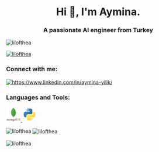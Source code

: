 <h1 align="center">Hi 👋, I'm Aymina.</h1>
<h3 align="center">A passionate AI engineer from Turkey</h3>

<p align="left"> <img src="https://komarev.com/ghpvc/?username=lilofthea&label=Profile%20views&color=0e75b6&style=flat" alt="lilofthea" /> </p>

<p align="left"> <a href="https://github.com/ryo-ma/github-profile-trophy"><img src="https://github-profile-trophy.vercel.app/?username=lilofthea" alt="lilofthea" /></a> </p>

<h3 align="left">Connect with me:</h3>
<p align="left">
<a href="https://linkedin.com/in/https://www.linkedin.com/in/aymina-yilik/" target="blank"><img align="center" src="https://raw.githubusercontent.com/rahuldkjain/github-profile-readme-generator/master/src/images/icons/Social/linked-in-alt.svg" alt="https://www.linkedin.com/in/aymina-yilik/" height="30" width="40" /></a>
</p>

<h3 align="left">Languages and Tools:</h3>
<p align="left"> <a href="https://www.mongodb.com/" target="_blank" rel="noreferrer"> <img src="https://raw.githubusercontent.com/devicons/devicon/master/icons/mongodb/mongodb-original-wordmark.svg" alt="mongodb" width="40" height="40"/> </a> <a href="https://www.python.org" target="_blank" rel="noreferrer"> <img src="https://raw.githubusercontent.com/devicons/devicon/master/icons/python/python-original.svg" alt="python" width="40" height="40"/> </a> </p>

<p><img align="left" src="https://github-readme-stats.vercel.app/api/top-langs?username=lilofthea&show_icons=true&locale=en&layout=compact" alt="lilofthea" /></p>

<p>&nbsp;<img align="center" src="https://github-readme-stats.vercel.app/api?username=lilofthea&show_icons=true&locale=en" alt="lilofthea" /></p>

<p><img align="center" src="https://github-readme-streak-stats.herokuapp.com/?user=lilofthea&" alt="lilofthea" /></p>
